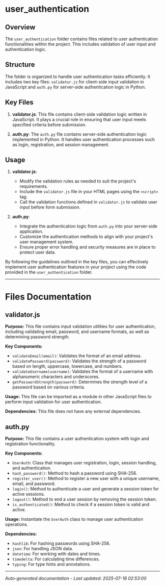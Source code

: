 # user_authentication

## Overview
The `user_authentication` folder contains files related to user authentication functionalities within the project. This includes validation of user input and authentication logic.

## Structure
The folder is organized to handle user authentication tasks efficiently. It includes two key files: `validator.js` for client-side input validation in JavaScript and `auth.py` for server-side authentication logic in Python.

## Key Files
1. **validator.js**: This file contains client-side validation logic written in JavaScript. It plays a crucial role in ensuring that user input meets specified criteria before submission.
   
2. **auth.py**: The `auth.py` file contains server-side authentication logic implemented in Python. It handles user authentication processes such as login, registration, and session management.

## Usage
1. **validator.js**:
   - Modify the validation rules as needed to suit the project's requirements.
   - Include the `validator.js` file in your HTML pages using the `<script>` tag.
   - Call the validation functions defined in `validator.js` to validate user input before form submission.

2. **auth.py**:
   - Integrate the authentication logic from `auth.py` into your server-side application.
   - Customize the authentication methods to align with your project's user management system.
   - Ensure proper error handling and security measures are in place to protect user data.

By following the guidelines outlined in the key files, you can effectively implement user authentication features in your project using the code provided in the `user_authentication` folder.

---

# Files Documentation

## validator.js

**Purpose:** This file contains input validation utilities for user authentication, including validating email, password, and username formats, as well as determining password strength.

**Key Components:**
- `validateEmail(email)`: Validates the format of an email address.
- `validatePassword(password)`: Validates the strength of a password based on length, uppercase, lowercase, and numbers.
- `validateUsername(username)`: Validates the format of a username with alphanumeric characters and underscores.
- `getPasswordStrength(password)`: Determines the strength level of a password based on various criteria.

**Usage:** This file can be imported as a module in other JavaScript files to perform input validation for user authentication.

**Dependencies:** This file does not have any external dependencies.

## auth.py

**Purpose:** This file contains a user authentication system with login and registration functionality.

**Key Components:**
- `UserAuth`: Class that manages user registration, login, session handling, and authentication.
- `hash_password()`: Method to hash a password using SHA-256.
- `register_user()`: Method to register a new user with a unique username, email, and password.
- `login()`: Method to authenticate a user and generate a session token for active sessions.
- `logout()`: Method to end a user session by removing the session token.
- `is_authenticated()`: Method to check if a session token is valid and active.

**Usage:** Instantiate the `UserAuth` class to manage user authentication operations.

**Dependencies:**
- `hashlib`: For hashing passwords using SHA-256.
- `json`: For handling JSON data.
- `datetime`: For working with dates and times.
- `timedelta`: For calculating time differences.
- `typing`: For type hints and annotations.

---
*Auto-generated documentation - Last updated: 2025-07-18 02:53:00*
